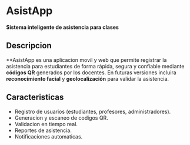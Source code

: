 # AsistApp
**Sistema inteligente de asistencia para clases**


## Descripcion
**AsistApp es una aplicacion movil y web que permite registrar la asistencia para estudiantes de forma rápida, segura y confiable mediante **códigos QR** generados por los docentes. En futuras versiones incluira **reconocimiento facial** y **geolocalización** para validar la asistencia.

## Caracteristicas
- Registro de usuarios (estudiantes, profesores, administradores).
- Generacion y escaneo de codigos QR.
- Validacion en tiempo real.
- Reportes de asistencia.
- Notificaciones automaticas.
